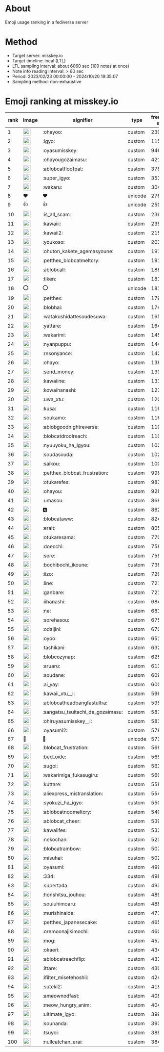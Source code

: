 # About
Emoji usage ranking in a fediverse server

# Method
- Target server: misskey.io
- Target timeline: local (LTL)
- LTL sampling interval: about 6060 sec (100 notes at once)
- Note info reading interval: > 60 sec
- Period: 2023/02/23 00:00:00 - 2024/10/20 19:35:07 
- Sampling method: non-exhaustive

# Emoji ranking at misskey.io

|rank|image|signifier|type|frequency score|
|----|----|----|----|----|
|1|<img height="24" src="https://misskey.io/emoji/ohayoo.webp">|:ohayoo:|custom|230623|
|2|<img height="24" src="https://misskey.io/emoji/igyo.webp">|:igyo:|custom|115940|
|3|<img height="24" src="https://misskey.io/emoji/oyasumisskey.webp">|:oyasumisskey:|custom|94676|
|4|<img height="24" src="https://misskey.io/emoji/ohayougozaimasu.webp">|:ohayougozaimasu:|custom|42126|
|5|<img height="24" src="https://misskey.io/emoji/ablobcatfloofpat.webp">|:ablobcatfloofpat:|custom|37820|
|6|<img height="24" src="https://misskey.io/emoji/super_igyo.webp">|:super_igyo:|custom|35339|
|7|<img height="24" src="https://misskey.io/emoji/wakaru.webp">|:wakaru:|custom|30495|
|8|❤|❤|unicode|27631|
|9|👍|👍|unicode|25028|
|10|<img height="24" src="https://misskey.io/emoji/is_all_scam.webp">|:is_all_scam:|custom|23642|
|11|<img height="24" src="https://misskey.io/emoji/kawaiii.webp">|:kawaiii:|custom|23594|
|12|<img height="24" src="https://misskey.io/emoji/kawaii2.webp">|:kawaii2:|custom|21575|
|13|<img height="24" src="https://misskey.io/emoji/youkoso.webp">|:youkoso:|custom|20353|
|14|<img height="24" src="https://misskey.io/emoji/ohuton_kakete_agemasyoune.webp">|:ohuton_kakete_agemasyoune:|custom|19150|
|15|<img height="24" src="https://misskey.io/emoji/petthex_blobcatmeltcry.webp">|:petthex_blobcatmeltcry:|custom|19107|
|16|<img height="24" src="https://misskey.io/emoji/ablobcall.webp">|:ablobcall:|custom|18803|
|17|<img height="24" src="https://misskey.io/emoji/tiken.webp">|:tiken:|custom|18169|
|18|⭕|⭕|unicode|18162|
|19|<img height="24" src="https://misskey.io/emoji/petthex.webp">|:petthex:|custom|17992|
|20|<img height="24" src="https://misskey.io/emoji/blobhai.webp">|:blobhai:|custom|17462|
|21|<img height="24" src="https://misskey.io/emoji/watakushidattesoudesuwa.webp">|:watakushidattesoudesuwa:|custom|16518|
|22|<img height="24" src="https://misskey.io/emoji/yattare.webp">|:yattare:|custom|16455|
|23|<img height="24" src="https://misskey.io/emoji/wakarimi.webp">|:wakarimi:|custom|14569|
|24|<img height="24" src="https://misskey.io/emoji/nyanpuppu.webp">|:nyanpuppu:|custom|14429|
|25|<img height="24" src="https://misskey.io/emoji/resonyance.webp">|:resonyance:|custom|14282|
|26|<img height="24" src="https://misskey.io/emoji/ohayo.webp">|:ohayo:|custom|13832|
|27|<img height="24" src="https://misskey.io/emoji/send_money.webp">|:send_money:|custom|13355|
|28|<img height="24" src="https://misskey.io/emoji/kawaiine.webp">|:kawaiine:|custom|13112|
|29|<img height="24" src="https://misskey.io/emoji/kowaihanashi.webp">|:kowaihanashi:|custom|12742|
|30|<img height="24" src="https://misskey.io/emoji/uwa_xtu.webp">|:uwa_xtu:|custom|12009|
|31|<img height="24" src="https://misskey.io/emoji/kusa.webp">|:kusa:|custom|11670|
|32|<img height="24" src="https://misskey.io/emoji/soukamo.webp">|:soukamo:|custom|11628|
|33|<img height="24" src="https://misskey.io/emoji/ablobgoodnightreverse.webp">|:ablobgoodnightreverse:|custom|11079|
|34|<img height="24" src="https://misskey.io/emoji/blobcatdroolreach.webp">|:blobcatdroolreach:|custom|11036|
|35|<img height="24" src="https://misskey.io/emoji/nyuuyoku_ha_igyou.webp">|:nyuuyoku_ha_igyou:|custom|10285|
|36|<img height="24" src="https://misskey.io/emoji/soudasouda.webp">|:soudasouda:|custom|10227|
|37|<img height="24" src="https://misskey.io/emoji/saikou.webp">|:saikou:|custom|10087|
|38|<img height="24" src="https://misskey.io/emoji/petthex_blobcat_frustration.webp">|:petthex_blobcat_frustration:|custom|9988|
|39|<img height="24" src="https://misskey.io/emoji/otukarefes.webp">|:otukarefes:|custom|9839|
|40|<img height="24" src="https://misskey.io/emoji/ohayou.webp">|:ohayou:|custom|9282|
|41|<img height="24" src="https://misskey.io/emoji/umasou.webp">|:umasou:|custom|8693|
|42|<img height="24" src="https://misskey.io/emoji/a.webp">|:a:|custom|8621|
|43|<img height="24" src="https://misskey.io/emoji/blobcataww.webp">|:blobcataww:|custom|8244|
|44|<img height="24" src="https://misskey.io/emoji/erait.webp">|:erait:|custom|8056|
|45|<img height="24" src="https://misskey.io/emoji/otukaresama.webp">|:otukaresama:|custom|7705|
|46|<img height="24" src="https://misskey.io/emoji/doecchi.webp">|:doecchi:|custom|7588|
|47|<img height="24" src="https://misskey.io/emoji/sore.webp">|:sore:|custom|7554|
|48|<img height="24" src="https://misskey.io/emoji/bochibochi_ikoune.webp">|:bochibochi_ikoune:|custom|7382|
|49|<img height="24" src="https://misskey.io/emoji/iizo.webp">|:iizo:|custom|7262|
|50|<img height="24" src="https://misskey.io/emoji/iine.webp">|:iine:|custom|7215|
|51|<img height="24" src="https://misskey.io/emoji/ganbare.webp">|:ganbare:|custom|7214|
|52|<img height="24" src="https://misskey.io/emoji/iihanashi.webp">|:iihanashi:|custom|6847|
|53|<img height="24" src="https://misskey.io/emoji/ne.webp">|:ne:|custom|6810|
|54|<img height="24" src="https://misskey.io/emoji/sorehasou.webp">|:sorehasou:|custom|6756|
|55|<img height="24" src="https://misskey.io/emoji/odaijini.webp">|:odaijini:|custom|6701|
|56|<img height="24" src="https://misskey.io/emoji/oyoo.webp">|:oyoo:|custom|6511|
|57|<img height="24" src="https://misskey.io/emoji/tashikani.webp">|:tashikani:|custom|6323|
|58|<img height="24" src="https://misskey.io/emoji/blobcozynap.webp">|:blobcozynap:|custom|6256|
|59|<img height="24" src="https://misskey.io/emoji/aruaru.webp">|:aruaru:|custom|6131|
|60|<img height="24" src="https://misskey.io/emoji/soudane.webp">|:soudane:|custom|6093|
|61|<img height="24" src="https://misskey.io/emoji/ai_yay.webp">|:ai_yay:|custom|6003|
|62|<img height="24" src="https://misskey.io/emoji/kawaii_xtu__i.webp">|:kawaii_xtu__i:|custom|5968|
|63|<img height="24" src="https://misskey.io/emoji/ablobcatheadbangfastultra.webp">|:ablobcatheadbangfastultra:|custom|5954|
|64|<img height="24" src="https://misskey.io/emoji/sangatsu_tsuitachi_de_gozaimasu.webp">|:sangatsu_tsuitachi_de_gozaimasu:|custom|5818|
|65|<img height="24" src="https://misskey.io/emoji/ohiruyasumisskey__i.webp">|:ohiruyasumisskey__i:|custom|5815|
|66|<img height="24" src="https://misskey.io/emoji/oyasumi2.webp">|:oyasumi2:|custom|5788|
|67|🎉|🎉|unicode|5736|
|68|<img height="24" src="https://misskey.io/emoji/blobcat_frustration.webp">|:blobcat_frustration:|custom|5690|
|69|<img height="24" src="https://misskey.io/emoji/bed_oide.webp">|:bed_oide:|custom|5656|
|70|<img height="24" src="https://misskey.io/emoji/sugoi.webp">|:sugoi:|custom|5634|
|71|<img height="24" src="https://misskey.io/emoji/wakarimiga_fukasugiru.webp">|:wakarimiga_fukasugiru:|custom|5606|
|72|<img height="24" src="https://misskey.io/emoji/kuttare.webp">|:kuttare:|custom|5585|
|73|<img height="24" src="https://misskey.io/emoji/aliexpress_mistranslation.webp">|:aliexpress_mistranslation:|custom|5548|
|74|<img height="24" src="https://misskey.io/emoji/syokuzi_ha_igyo.webp">|:syokuzi_ha_igyo:|custom|5509|
|75|<img height="24" src="https://misskey.io/emoji/ablobcatnodmeltcry.webp">|:ablobcatnodmeltcry:|custom|5404|
|76|<img height="24" src="https://misskey.io/emoji/ablobcat_cheer.webp">|:ablobcat_cheer:|custom|5394|
|77|<img height="24" src="https://misskey.io/emoji/kawaiifes.webp">|:kawaiifes:|custom|5330|
|78|<img height="24" src="https://misskey.io/emoji/nekochan.webp">|:nekochan:|custom|5233|
|79|<img height="24" src="https://misskey.io/emoji/blobcatrainbow.webp">|:blobcatrainbow:|custom|5070|
|80|<img height="24" src="https://misskey.io/emoji/misuhai.webp">|:misuhai:|custom|5025|
|81|<img height="24" src="https://misskey.io/emoji/oyasumi.webp">|:oyasumi:|custom|4999|
|82|<img height="24" src="https://misskey.io/emoji/334.webp">|:334:|custom|4980|
|83|<img height="24" src="https://misskey.io/emoji/supertada.webp">|:supertada:|custom|4938|
|84|<img height="24" src="https://misskey.io/emoji/honshitsu_jouhou.webp">|:honshitsu_jouhou:|custom|4892|
|85|<img height="24" src="https://misskey.io/emoji/souiuhimoaru.webp">|:souiuhimoaru:|custom|4887|
|86|<img height="24" src="https://misskey.io/emoji/murishinaide.webp">|:murishinaide:|custom|4714|
|87|<img height="24" src="https://misskey.io/emoji/petthex_japanesecake.webp">|:petthex_japanesecake:|custom|4655|
|88|<img height="24" src="https://misskey.io/emoji/oremoonajikimochi.webp">|:oremoonajikimochi:|custom|4604|
|89|<img height="24" src="https://misskey.io/emoji/mog.webp">|:mog:|custom|4578|
|90|<img height="24" src="https://misskey.io/emoji/okaeri.webp">|:okaeri:|custom|4342|
|91|<img height="24" src="https://misskey.io/emoji/ablobcatreachflip.webp">|:ablobcatreachflip:|custom|4339|
|92|<img height="24" src="https://misskey.io/emoji/ittare.webp">|:ittare:|custom|4309|
|93|<img height="24" src="https://misskey.io/emoji/ifilter_misetehoshii.webp">|:ifilter_misetehoshii:|custom|4247|
|94|<img height="24" src="https://misskey.io/emoji/suteki2.webp">|:suteki2:|custom|4184|
|95|<img height="24" src="https://misskey.io/emoji/ameownodfast.webp">|:ameownodfast:|custom|4084|
|96|<img height="24" src="https://misskey.io/emoji/meow_hungry_anim.webp">|:meow_hungry_anim:|custom|4047|
|97|<img height="24" src="https://misskey.io/emoji/ultimate_igyo.webp">|:ultimate_igyo:|custom|3997|
|98|<img height="24" src="https://misskey.io/emoji/sounanda.webp">|:sounanda:|custom|3936|
|99|<img height="24" src="https://misskey.io/emoji/tsuyoi.webp">|:tsuyoi:|custom|3896|
|100|<img height="24" src="https://misskey.io/emoji/nullcatchan_erai.webp">|:nullcatchan_erai:|custom|3845|
